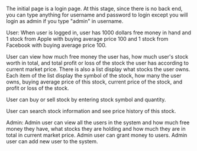 The initial page is a login page. At this stage, since there is no back end, you can type anything for username and password to login except you will login as admin if you type "admin" in username.

User:
When user is logged in, user has 1000 dollars free money in hand and 1 stock from Apple with buying average price 100 and 1 stock from Facebook with buying average price 100.

User can view how much free money the user has, how much user's stock worth in total, and total profit or loss of the stock the user has according to current market price. There is also a list display what stocks the user owns. Each item of the list display the symbol of the stock, how many the user owns, buying average price of this stock, current price of the stock, and profit or loss of the stock.

User can buy or sell stock by entering stock symbol and quantity.

User can search stock information and see price history of this stock.

Admin:
Admin user can view all the users in the system and how much free money they have, what stocks they are holding and how much they are in total in current market price. Admin user can grant money to users. Admin user can add new user to the system.
